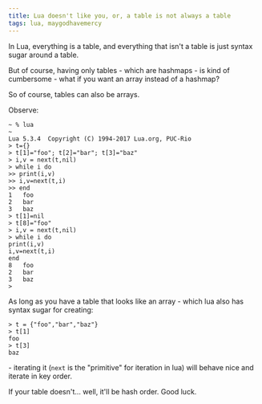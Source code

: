 ```yaml
---
title: Lua doesn't like you, or, a table is not always a table
tags: lua, maygodhavemercy
---
```


In Lua, everything is a table, and everything that isn't a table is just syntax sugar around a table.

But of course, having only tables - which are hashmaps - is kind of cumbersome - what if you want an array instead of a hashmap?

So of course, tables can also be arrays.

Observe:

    ~ % lua                                                                                                                      ~
    Lua 5.3.4  Copyright (C) 1994-2017 Lua.org, PUC-Rio
    > t={}
    > t[1]="foo"; t[2]="bar"; t[3]="baz"
    > i,v = next(t,nil)
    > while i do
    >> print(i,v)
    >> i,v=next(t,i)
    >> end
    1	foo
    2	bar
    3	baz
    > t[1]=nil
    > t[8]="foo"
    > i,v = next(t,nil)
    > while i do
    print(i,v)
    i,v=next(t,i)
    end
    8	foo
    2	bar
    3	baz
    > 

As long as you have a table that looks like an array - which lua also has syntax sugar for creating:

    > t = {"foo","bar","baz"}
    > t[1]
    foo
    > t[3]
    baz

\- iterating it (`next` is the "primitive" for iteration in lua) will behave nice and iterate in key order.

If your table doesn't... well, it'll be hash order. Good luck.
